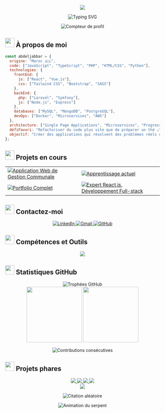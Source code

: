 <p align="center">
  <img src="https://capsule-render.vercel.app/api?type=waving&color=gradient&height=300&section=header&text=Abdeljabbar%20MOUDIRI&fontSize=90&animation=fadeIn&fontAlignY=38&desc=Passionné%20de%20Développement%20Full-Stack&descAlignY=51&descAlign=62" />
</p>

<div align="center">
  <img src="https://readme-typing-svg.herokuapp.com?font=Fira+Code&weight=600&size=32&pause=1000&color=6C33F7&width=600&lines=Bienvenue+dans+mon+univers+digital+!;Développeur+Full-Stack+du+Maroc;Transformant+des+idées+en+réalité;Amoureux+du+code+propre+et+efficace" alt="Typing SVG" />
</div>

<p align="center">
  <img src="https://komarev.com/ghpvc/?username=abdelouahmoudiri&label=Visites&color=6C33F7&style=flat" alt="Compteur de profil" />
</p>

## <img src="https://media.giphy.com/media/iY8CRBdQXODJSCERIr/giphy.gif" width="30"> À propos de moi

```javascript
const abdeljabbar = {
  origine: "Maroc 🇲🇦",
  code: ["JavaScript", "TypeScript", "PHP", "HTML/CSS", "Python"],
  technologies: {
    frontEnd: {
      js: ["React", "Vue.js"],
      css: ["Tailwind CSS", "Bootstrap", "SASS"]
    },
    backEnd: {
      php: ["Laravel", "Symfony"],
      js: ["Node.js", "Express"]
    },
    databases: ["MySQL", "MongoDB", "PostgreSQL"],
    devOps: ["Docker", "Microservices", "AWS"]
  },
  architecture: ["Single Page Applications", "Microservices", "Progressive Web Apps"],
  défiFavori: "Refactoriser du code plus vite que de préparer un thé ☕",
  objectif: "Créer des applications qui résolvent des problèmes réels et améliorent la vie des utilisateurs"
};
```

## <img src="https://media2.giphy.com/media/QssGEmpkyEOhBCb7e1/giphy.gif?cid=ecf05e47a0n3gi1bfqntqmob8g9aid1oyj2wr3ds3mg700bl&rid=giphy.gif" width="30"> Projets en cours

<div align="center">
  <table>
    <tr>
      <td>
        <a href="#">
          <img src="https://img.shields.io/badge/-%F0%9F%8C%90%20Application%20Web%20de%20Gestion%20Communale-2962FF?style=for-the-badge" alt="Application Web de Gestion Communale" />
        </a>
      </td>
      <td>
        <a href="#">
          <img src="https://img.shields.io/badge/-%F0%9F%8C%B1%20Apprentissage%20de%20Microservices,%20Docker,%20Laravel%20Avancé-2962FF?style=for-the-badge" alt="Apprentissage actuel" />
        </a>
      </td>
    </tr>
    <tr>
      <td>
        <a href="https://abdelouahmoudiri.github.io/MOUDIRI_Abdeljabbar_Portfolio/">
          <img src="https://img.shields.io/badge/-%F0%9F%93%82%20Portfolio%20Complet-2962FF?style=for-the-badge" alt="Portfolio Complet" />
        </a>
      </td>
      <td>
        <a href="#">
          <img src="https://img.shields.io/badge/-%F0%9F%92%AC%20Expert%20React.js,%20Développement%20Full--stack-2962FF?style=for-the-badge" alt="Expert React.js, Développement Full-stack" />
        </a>
      </td>
    </tr>
  </table>
</div>

## <img src="https://media.giphy.com/media/LnQjpWaON8nhr21vNW/giphy.gif" width="30"> Contactez-moi

<div align="center">
  <a href="https://www.linkedin.com/in/abdeljabbar-moudiri">
    <img src="https://img.shields.io/badge/LinkedIn-0077B5?style=for-the-badge&logo=linkedin&logoColor=white" alt="LinkedIn" />
  </a>
  <a href="mailto:abdeljabbarmoudiri17@gmail.com">
    <img src="https://img.shields.io/badge/Gmail-D14836?style=for-the-badge&logo=gmail&logoColor=white" alt="Gmail" />
  </a>
  <a href="https://github.com/abdelouahmoudiri">
    <img src="https://img.shields.io/badge/GitHub-100000?style=for-the-badge&logo=github&logoColor=white" alt="GitHub" />
  </a>
</div>

## <img src="https://media.giphy.com/media/iDaCeaKrHhUI1I8e2b/giphy.gif" width="30"> Compétences et Outils

<p align="center">
  <img src="https://skillicons.dev/icons?i=js,ts,php,python,react,vue,laravel,nodejs,express,html,css,tailwind,bootstrap,sass,mysql,mongodb,postgres,docker,aws,git,github,vscode&perline=11" />
</p>

## <img src="https://media.giphy.com/media/W5eoZHPpUx9sapR0eu/giphy.gif" width="30"> Statistiques GitHub

<div align="center">
  <img src="https://github-profile-trophy.vercel.app/?username=abdelouahmoudiri&theme=dracula&column=7&margin-w=15&margin-h=15" alt="Trophées GitHub" />
</div>

<div align="center">
  <img height="180em" src="https://github-readme-stats.vercel.app/api?username=abdelouahmoudiri&show_icons=true&theme=radical&include_all_commits=true&count_private=true"/>
  <img height="180em" src="https://github-readme-stats.vercel.app/api/top-langs/?username=abdelouahmoudiri&layout=compact&langs_count=7&theme=radical"/>
</div>

<p align="center">
  <img src="https://github-readme-streak-stats.herokuapp.com/?user=abdelouahmoudiri&theme=radical" alt="Contributions consécutives" />
</p>

## <img src="https://media.giphy.com/media/hS42TuYYnANLFR9IRQ/giphy.gif" width="30"> Projets phares

<div align="center">
  <a href="https://github.com/abdelouahmoudiri/Brief-Number-2">
    <img src="https://github-readme-stats.vercel.app/api/pin/?username=abdelouahmoudiri&repo=Brief-Number-2&theme=radical" />
  </a>
  <a href="https://github.com/abdelouahmoudiri/Project-SAS">
    <img src="https://github-readme-stats.vercel.app/api/pin/?username=abdelouahmoudiri&repo=Project-SAS&theme=radical" />
  </a>
  <a href="https://github.com/abdelouahmoudiri/Calcule_HTML">
    <img src="https://github-readme-stats.vercel.app/api/pin/?username=abdelouahmoudiri&repo=Calcule_HTML&theme=radical" />
  </a>
  <a href="https://github.com/abdelouahmoudiri/Html-Css-Js">
    <img src="https://github-readme-stats.vercel.app/api/pin/?username=abdelouahmoudiri&repo=Html-Css-Js&theme=radical" />
  </a>
</div>

<div align="center">
  <img src="https://capsule-render.vercel.app/api?type=waving&color=gradient&height=120&section=footer" />
</div>

<p align="center">
  <img src="https://quotes-github-readme.vercel.app/api?type=horizontal&theme=radical" alt="Citation aléatoire" />
</p>

<p align="center">
  <img src="https://github.com/abdelouahmoudiri/abdelouahmoudiri/blob/output/github-contribution-grid-snake-dark.svg" alt="Animation du serpent" />
</p>
